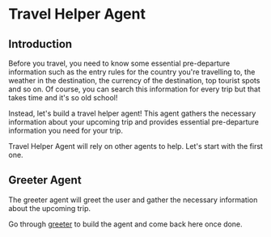 # Travel Helper Agent

## Introduction

Before you travel, you need to know some essential pre-departure information such as the entry rules for the country 
you're travelling to, the weather in the destination, the currency of the destination, top tourist spots and so on. 
Of course, you can search this information for every trip but that takes time and it's so old school! 

Instead, let's build a travel helper agent! This agent gathers the necessary information about your upcoming trip 
and provides essential pre-departure information you need for your trip.

Travel Helper Agent will rely on other agents to help. Let's start with the first one. 

## Greeter Agent

The greeter agent will greet the user and gather the necessary information about the upcoming trip. 

Go through [greeter](./sub_agents/greeter) to build the agent and come back here once done. 


